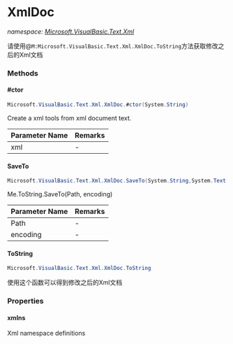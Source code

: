 ﻿# XmlDoc
_namespace: <a href="#" onClick="load('/docs/Microsoft.VisualBasic.Text.Xml/index.md')">Microsoft.VisualBasic.Text.Xml</a>_

请使用@``M:Microsoft.VisualBasic.Text.Xml.XmlDoc.ToString``方法获取修改之后的Xml文档



### Methods

#### #ctor
```csharp
Microsoft.VisualBasic.Text.Xml.XmlDoc.#ctor(System.String)
```
Create a xml tools from xml document text.

|Parameter Name|Remarks|
|--------------|-------|
|xml|-|


#### SaveTo
```csharp
Microsoft.VisualBasic.Text.Xml.XmlDoc.SaveTo(System.String,System.Text.Encoding)
```
Me.ToString.SaveTo(Path, encoding)

|Parameter Name|Remarks|
|--------------|-------|
|Path|-|
|encoding|-|


#### ToString
```csharp
Microsoft.VisualBasic.Text.Xml.XmlDoc.ToString
```
使用这个函数可以得到修改之后的Xml文档


### Properties

#### xmlns
Xml namespace definitions
